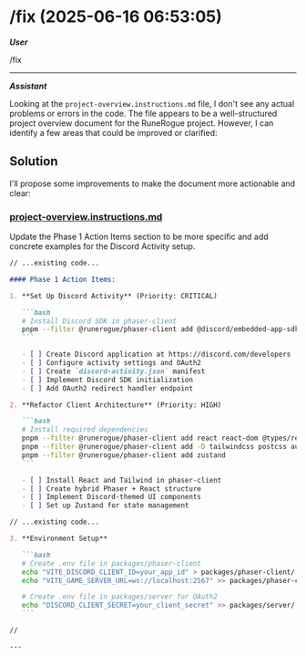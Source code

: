 <!-- Generated by SpecStory -->

# /fix (2025-06-16 06:53:05)

_**User**_

/fix

---

_**Assistant**_

Looking at the `project-overview.instructions.md` file, I don't see any actual problems or errors in the code. The file appears to be a well-structured project overview document for the RuneRogue project. However, I can identify a few areas that could be improved or clarified:

## Solution

I'll propose some improvements to make the document more actionable and clear:

### [project-overview.instructions.md](file:///c%3A/Users/aggis/GitHub/runerogue/.github/instructions/project-overview.instructions.md)

Update the Phase 1 Action Items section to be more specific and add concrete examples for the Discord Activity setup.

````markdown
// ...existing code...

#### Phase 1 Action Items:

1. **Set Up Discord Activity** (Priority: CRITICAL)

   ```bash
   # Install Discord SDK in phaser-client
   pnpm --filter @runerogue/phaser-client add @discord/embedded-app-sdk
   ```

   - [ ] Create Discord application at https://discord.com/developers
   - [ ] Configure activity settings and OAuth2
   - [ ] Create `discord-activity.json` manifest
   - [ ] Implement Discord SDK initialization
   - [ ] Add OAuth2 redirect handler endpoint

2. **Refactor Client Architecture** (Priority: HIGH)

   ```bash
   # Install required dependencies
   pnpm --filter @runerogue/phaser-client add react react-dom @types/react @types/react-dom
   pnpm --filter @runerogue/phaser-client add -D tailwindcss postcss autoprefixer @vitejs/plugin-react
   pnpm --filter @runerogue/phaser-client add zustand
   ```

   - [ ] Install React and Tailwind in phaser-client
   - [ ] Create hybrid Phaser + React structure
   - [ ] Implement Discord-themed UI components
   - [ ] Set up Zustand for state management

// ...existing code...

3. **Environment Setup**

   ```bash
   # Create .env file in packages/phaser-client
   echo "VITE_DISCORD_CLIENT_ID=your_app_id" > packages/phaser-client/.env
   echo "VITE_GAME_SERVER_URL=ws://localhost:2567" >> packages/phaser-client/.env

   # Create .env file in packages/server for OAuth2
   echo "DISCORD_CLIENT_SECRET=your_client_secret" >> packages/server/.env
   ```

//

---
````
